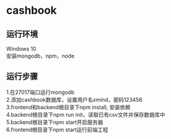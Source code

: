 # cashbook

## 运行环境
Windows 10<br />
安装mongodb，npm，node<br />

## 运行步骤
1.在27017端口运行mongodb<br />
2.添加cashbook数据库，设置用户名xmind，密码123456<br />
3.frontend和backend根目录下npm install, 安装依赖<br />
4.backend根目录下npm run init，读取已有csv文件并保存数据库中<br />
5.backend根目录下npm start开启服务器<br />
6.frontend根目录下npm start运行前端工程<br />

